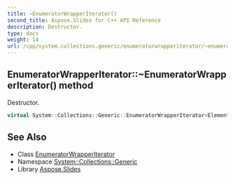 ```yaml
---
title: ~EnumeratorWrapperIterator()
second_title: Aspose.Slides for C++ API Reference
description: Destructor.
type: docs
weight: 14
url: /cpp/system.collections.generic/enumeratorwrapperiterator/~enumeratorwrapperiterator/
---
```

## EnumeratorWrapperIterator::~EnumeratorWrapperIterator() method


Destructor.

```cpp
virtual System::Collections::Generic::EnumeratorWrapperIterator<Element>::~EnumeratorWrapperIterator()=default
```

## See Also

* Class [EnumeratorWrapperIterator](./)
* Namespace [System::Collections::Generic](../)
* Library [Aspose.Slides](../../)
